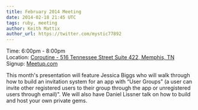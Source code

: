 ```yaml
---
title: February 2014 Meeting
date: 2014-02-18 21:45 UTC
tags: ruby, meeting
author: Keith Mattix
author_url: https://twitter.com/mystic77892
---
```

Time: 6:00pm - 8:00pm  
Location: [Coroutine - 516 Tennessee Street Suite 422, Memphis, TN](https://www.google.com/maps/place/Coroutine/@35.1330308,-90.0625447,17z/data=!3m1!4b1!4m2!3m1!1s0x87d57ea425568001:0xaa02ca4297b811d)  
Signup: [Meetup.com](http://www.meetup.com/memphis-technology-user-groups/events/159643232/)

This month's presentation will feature Jessica Biggs who will walk through how to build an invitation system for an app with 
“User Groups” (a user can invite other registered users to their group through the app or unregistered users through email)". 
We will also have Daniel Lissner talk on how to build and host your own private gems.

